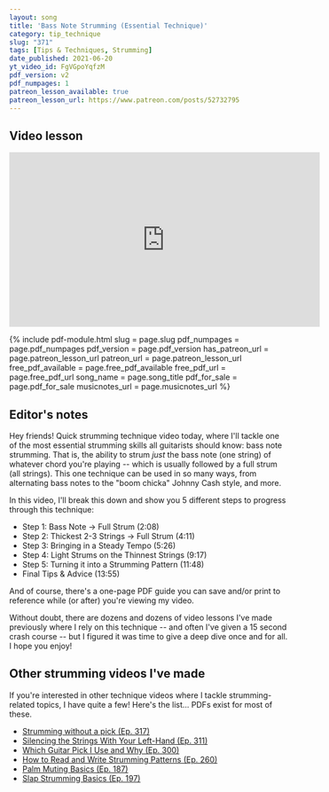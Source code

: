 ```yaml
---
layout: song
title: 'Bass Note Strumming (Essential Technique)'
category: tip_technique
slug: "371"
tags: [Tips & Techniques, Strumming]
date_published: 2021-06-20
yt_video_id: FgVGpoYqfzM
pdf_version: v2
pdf_numpages: 1
patreon_lesson_available: true
patreon_lesson_url: https://www.patreon.com/posts/52732795
---
```





## Video lesson

<iframe width="560" height="315" src="https://www.youtube.com/embed/{{page.yt_video_id}}" frameborder="0" allow="accelerometer; autoplay; encrypted-media; gyroscope; picture-in-picture" allowfullscreen></iframe>

{% include pdf-module.html slug = page.slug pdf_numpages = page.pdf_numpages pdf_version = page.pdf_version has_patreon_url = page.patreon_lesson_url patreon_url = page.patreon_lesson_url free_pdf_available = page.free_pdf_available free_pdf_url = page.free_pdf_url song_name = page.song_title pdf_for_sale = page.pdf_for_sale musicnotes_url = page.musicnotes_url %}

## Editor's notes

Hey friends! Quick strumming technique video today, where I'll tackle one of the most essential strumming skills all guitarists should know: bass note strumming. That is, the ability to strum *just* the bass note (one string) of whatever chord you're playing -- which is usually followed by a full strum (all strings). This one technique can be used in so many ways, from alternating bass notes to the "boom chicka" Johnny Cash style, and more.

In this video, I'll break this down and show you 5 different steps to progress through this technique:

- Step 1: Bass Note → Full Strum (2:08)
- Step 2: Thickest 2-3 Strings → Full Strum (4:11)
- Step 3: Bringing in a Steady Tempo (5:26)
- Step 4: Light Strums on the Thinnest Strings (9:17)
- Step 5: Turning it into a Strumming Pattern (11:48)
- Final Tips & Advice (13:55)

And of course, there's a one-page PDF guide you can save and/or print to reference while (or after) you're viewing my video.

Without doubt, there are dozens and dozens of video lessons I've made previously where I rely on this technique -- and often I've given a 15 second crash course -- but I figured it was time to give a deep dive once and for all. I hope you enjoy!

## Other strumming videos I've made

If you're interested in other technique videos where I tackle strumming-related topics, I have quite a few! Here's the list... PDFs exist for most of these.

- [Strumming without a pick (Ep. 317)](https://playsongnotes.com/lessons/317/)
- [Silencing the Strings With Your Left-Hand (Ep. 311)](https://playsongnotes.com/lessons/311/)
- [Which Guitar Pick I Use and Why (Ep. 300)](https://playsongnotes.com/lessons/300/)
- [How to Read and Write Strumming Patterns (Ep. 260)](https://playsongnotes.com/lessons/260/)
- [Palm Muting Basics (Ep. 187)](https://playsongnotes.com/lessons/187/)
- [Slap Strumming Basics (Ep. 197)](https://playsongnotes.com/lessons/197/)
